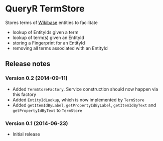 # QueryR TermStore

Stores terms of [Wikibase](http://wikiba.se) entities to facilitate

* lookup of EntityIds given a term
* lookup of term(s) given an EntityId
* storing a Fingerprint for an EntityId
* removing all terms associated with an EntityId

## Release notes

### Version 0.2 (2014-09-11)

* Added `TermStoreFactory`. Service construction should now happen via this factory
* Added `EntityIdLookup`, which is now implemented by `TermStore`
* Added `getItemIdByLabel`, `getPropertyIdByLabel`, `getItemIdByText` and `getPropertyIdByText` to `TermStore`

### Version 0.1 (2014-06-23)

* Initial release

